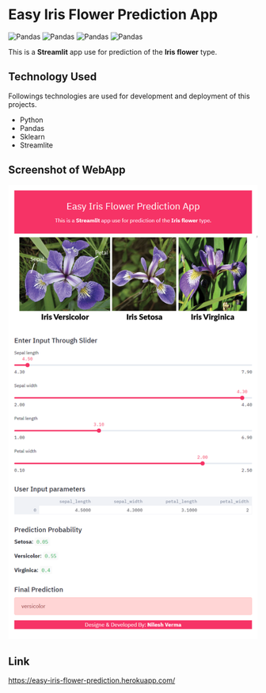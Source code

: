 # Easy Iris Flower Prediction App
![Pandas](https://img.shields.io/badge/Pandas-v1.0.4-blue) ![Pandas](https://img.shields.io/badge/scikit--learn-0.23.1-green) ![Pandas](https://img.shields.io/badge/streamlit-0.62.0-orange) ![Pandas](https://img.shields.io/badge/Heroku-Cloud%20Application%20Platform-blue)

This is a **Streamlit** app use for prediction of the **Iris flower** type.

## Technology Used
Followings technologies are used for development and deployment of this projects.
- Python
-  Pandas
-  Sklearn
-  Streamlite

## Screenshot of WebApp
![alt text](https://raw.githubusercontent.com/TechyNilesh/Easy-Iris-Flower-Prediction-App/master/screencapture.png "Logo Title Text 1")
## Link
https://easy-iris-flower-prediction.herokuapp.com/
